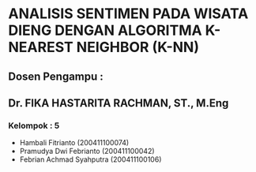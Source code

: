 <!--# Welcome to your Jupyter Book-->

<!--This is a small sample book to give you a feel for how book content is-->
<!--structured.-->
<!--It shows off a few of the major file types, as well as some sample content.-->
<!--It does not go in-depth into any particular topic - check out [the Jupyter Book documentation](https://jupyterbook.org) for more information.-->

<!--Check out the content pages bundled with this sample book to see more.-->

<!--```{tableofcontents}-->
<!--```-->

# ANALISIS SENTIMEN PADA WISATA DIENG DENGAN ALGORITMA K-NEAREST NEIGHBOR (K-NN)

## Dosen Pengampu :
## Dr. FIKA HASTARITA RACHMAN, ST., M.Eng

### Kelompok : 5

- Hambali Fitrianto (200411100074)
- Pramudya Dwi Febrianto (200411100042)
- Febrian Achmad Syahputra (200411100106)